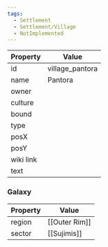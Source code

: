 ```yaml
---
tags:
  - Settlement
  - Settlement/Village
  - NotImplemented
---
```


| Property  | Value           |
| --------- | --------------- |
| id        | village_pantora |
| name      | Pantora         |
| owner     |                 |
| culture   |                 |
| bound     |                 |
| type      |                 |
| posX      |                 |
| posY      |                 |
| wiki link |                 |
| text      |                 |

### Galaxy
| Property | Value         |
| -------- | ------------- |
| region   | [[Outer Rim]] |
| sector   | [[Sujimis]]   |
